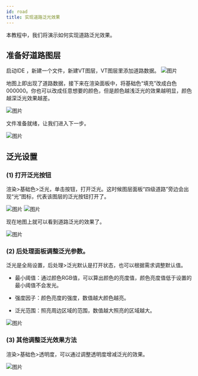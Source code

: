 ```yaml
---
id: road
title: 实现道路泛光效果
---
```


本教程中，我们将演示如何实现道路泛光效果。

## 准备好道路图层

启动IDE ，新建一个文件，新建VT图层，VT图层里添加道路数据。
![图片](./assets/road/road-1.png)

地图上即出现了道路数据，接下来在渲染面板中，将基础色“填充”改成白色000000。你也可以改成任意想要的颜色，但是颜色越浅泛光的效果越明显，颜色越深泛光效果越差。

![图片](./assets/road/road-2.png)

文件准备就绪，让我们进入下一步。

![图片](./assets/road/road-3.jpg)

## 泛光设置

### (1) 打开泛光按钮

渲染>基础色>泛光，单击按钮，打开泛光。这时候图层面板“四级道路”旁边会出现“光”图标，代表该图层的泛光按钮打开了。

![图片](./assets/road/road-4.png)
![图片](./assets/road/road-5.png)

现在地图上就可以看到道路泛光的效果了。

![图片](./assets/road/road-6.jpg)

### (2) 后处理面板调整泛光参数。
泛光是全局设置，后处理>泛光默认是打开状态，也可以根据需求调整默认值。

* 最小阈值：通过颜色RGB值，可以算出颜色的亮度值，颜色亮度值低于设置的最小阈值不会发光。

* 强度因子：颜色亮度的强度，数值越大颜色越亮。

* 泛光范围：照亮周边区域的范围，数值越大照亮的区域越大。

![图片](./assets/road/road-7.png)

### (3) 其他调整泛光效果方法

渲染>基础色>透明度，可以通过调整透明度增减泛光的效果。

![图片](./assets/road/road-8.png)
